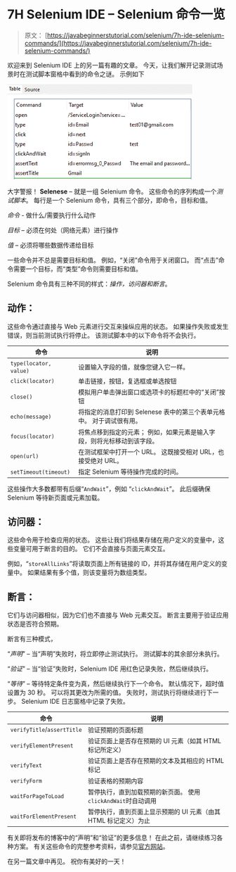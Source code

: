 # 7H Selenium IDE – Selenium 命令一览

> 原文： [https://javabeginnerstutorial.com/selenium/7h-ide-selenium-commands/](https://javabeginnerstutorial.com/selenium/7h-ide-selenium-commands/)

欢迎来到 Selenium IDE 上的另一篇有趣的文章。 今天，让我们解开记录测试场景时在测试脚本窗格中看到的命令之谜。 示例如下

![Test Script](img/5e6a31e752f4393906936f5e686f5d93.png)

大字警报！ **Selenese** – 就是一组 Selenium 命令。 这些命令的序列构成一个*测试脚本*。 每行是一个 Selenium 命令，具有三个部分，即命令，目标和值。

*命令* - 做什么/需要执行什么动作

*目标* – 必须在何处（网络元素）进行操作

*值* – 必须将哪些数据传递给目标

一些命令并不总是需要目标和值。 例如，“关闭”命令用于关闭窗口。 而“点击”命令需要一个目标，而“类型”命令则需要目标和值。

Selenium 命令具有三种不同的样式：*操作，访问器和断言*。

## 动作：

这些命令通过直接与 Web 元素进行交互来操纵应用的状态。 如果操作失败或发生错误，则当前测试执行将停止。 该测试脚本中的以下命令将不会执行。

| **命令** | **说明** |
| --- | --- |
| `type(locator, value)` | 设置输入字段的值，就像您键入它一样。 |
| `click(locator)` | 单击链接，按钮，复选框或单选按钮 |
| `close()` | 模拟用户单击弹出窗口或选项卡的标题栏中的“关闭”按钮 |
| `echo(message)` | 将指定的消息打印到 Selenese 表中的第三个表单元格中。 对于调试很有用。 |
| `focus(locator)` | 将焦点移到指定的元素； 例如，如果元素是输入字段，则将光标移动到该字段。 |
| `open(url)` | 在测试框架中打开一个 URL。 这既接受相对 URL，也接受绝对 URL。 |
| `setTimeout(timeout)` | 指定 Selenium 等待操作完成的时间。 |

这些操作大多数都带有后缀“`AndWait`”，例如 “`clickAndWait`”。 此后缀确保 Selenium 等待新页面或元素加载。

## 访问器：

这些命令用于检查应用的状态。 这些让我们将结果存储在用户定义的变量中，这些变量可用于断言的目的。 它们不会直接与页面元素交互。

例如，“`storeAllLinks`”将读取页面上所有链接的 ID，并将其存储在用户定义的变量中。 如果结果有多个值，则该变量将为数组类型。

## 断言：

它们与访问器相似，因为它们也不直接与 Web 元素交互。 断言主要用于验证应用状态是否符合预期。

断言有三种模式，

“*声明*” – 当“声明”失败时，将立即停止测试执行。 测试脚本的其余部分未执行。

“*验证*” – 当“验证”失败时，Selenium IDE 用红色记录失败，然后继续执行。

“*等待*” – 等待特定条件变为真，然后继续执行下一个命令。 默认情况下，超时值设置为 30 秒。 可以将其更改为所需的值。 失败时，测试执行将继续进行下一步。 Selenium IDE 日志窗格中记录了失败。

| **命令** | **说明** |
| --- | --- |
| `verifyTitle`/`assertTitle` | 验证预期的页面标题 |
| `verifyElementPresent` | 验证页面上是否存在预期的 UI 元素（如其 HTML 标记所定义） |
| `verifyText` | 验证页面上是否存在预期的文本及其相应的 HTML 标记 |
| `verifyForm` | 验证表格的预期内容 |
| `waitForPageToLoad` | 暂停执行，直到加载预期的新页面。 使用`clickAndWait`时自动调用 |
| `waitForElementPresent` | 暂停执行，直到页面上显示预期的 UI 元素（由其 HTML 标记定义）为止 |

有关即将发布的博客中的“声明”和“验证”的更多信息！ 在此之前，请继续练习各种方案。 有关这些命令的完整参考资料，请参见[官方网站](http://release.seleniumhq.org/selenium-core/1.0.1/reference.html#accessors)。

在另一篇文章中再见。 祝你有美好的一天！

